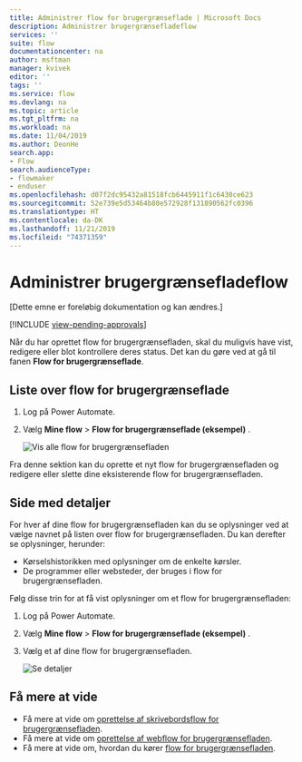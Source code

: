 ```yaml
---
title: Administrer flow for brugergrænseflade | Microsoft Docs
description: Administrer brugergrænsefladeflow
services: ''
suite: flow
documentationcenter: na
author: msftman
manager: kvivek
editor: ''
tags: ''
ms.service: flow
ms.devlang: na
ms.topic: article
ms.tgt_pltfrm: na
ms.workload: na
ms.date: 11/04/2019
ms.author: DeonHe
search.app:
- Flow
search.audienceType:
- flowmaker
- enduser
ms.openlocfilehash: d07f2dc95432a81518fcb6445911f1c6430ce623
ms.sourcegitcommit: 52e739e5d53464b80e572928f131890562fc0396
ms.translationtype: HT
ms.contentlocale: da-DK
ms.lasthandoff: 11/21/2019
ms.locfileid: "74371359"
---
```

# <a name="manage-ui-flows"></a>Administrer brugergrænsefladeflow

[Dette emne er foreløbig dokumentation og kan ændres.]

[!INCLUDE [view-pending-approvals](../includes/cc-rebrand.md)]

Når du har oprettet flow for brugergrænsefladen, skal du muligvis have vist, redigere eller blot kontrollere deres status. Det kan du gøre ved at gå til fanen **Flow for brugergrænseflade**.

## <a name="list-of-ui-flows"></a>Liste over flow for brugergrænseflade

1. Log på Power Automate.
1. Vælg **Mine flow** > **Flow for brugergrænseflade (eksempel)** .

   ![Vis alle flow for brugergrænsefladen](../media/manage-ui-flows/view-all.png "Vis alle flow for brugergrænsefladen")

Fra denne sektion kan du oprette et nyt flow for brugergrænsefladen og redigere eller slette dine eksisterende flow for brugergrænsefladen.

## <a name="details-page"></a>Side med detaljer

For hver af dine flow for brugergrænsefladen kan du se oplysninger ved at vælge navnet på listen over flow for brugergrænsefladen. Du kan derefter se oplysninger, herunder:

-   Kørselshistorikken med oplysninger om de enkelte kørsler.
-   De programmer eller websteder, der bruges i flow for brugergrænsefladen.

Følg disse trin for at få vist oplysninger om et flow for brugergrænsefladen:

1. Log på Power Automate.
1. Vælg **Mine flow** > **Flow for brugergrænseflade (eksempel)** .
1. Vælg et af dine flow for brugergrænsefladen.

   ![Se detaljer](../media/manage-ui-flows/view-details.png "Se detaljer")

## <a name="learn-more"></a>Få mere at vide

- Få mere at vide om [oprettelse af skrivebordsflow for brugergrænsefladen](create-desktop.md).
- Få mere at vide om [oprettelse af webflow for brugergrænsefladen](create-web.md).
- Få mere at vide om, hvordan du kører [flow for brugergrænsefladen](run-ui-flow.md).
